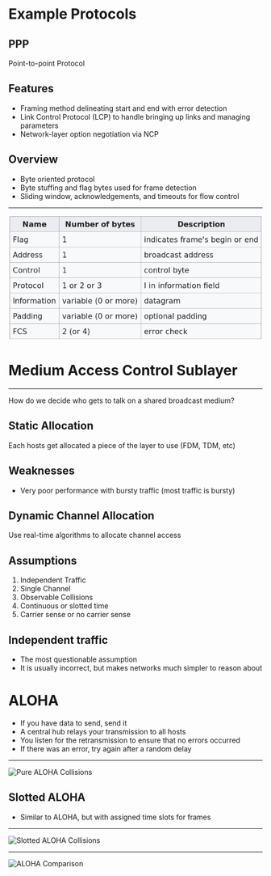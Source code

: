 Example Protocols
=================

PPP
---

Point-to-point Protocol

Features
--------

- Framing method delineating start and end with error detection
- Link Control Protocol (LCP) to handle bringing up links and managing parameters
- Network-layer option negotiation via NCP

Overview
--------

- Byte oriented protocol
- Byte stuffing and flag bytes used for frame detection
- Sliding window, acknowledgements, and timeouts for flow control

---------

![PPP Frame](figures/ppp-frame.png)

Medium Access Control Sublayer
==============================

---

How do we decide who gets to talk on a shared broadcast medium?

Static Allocation
-----------------

Each hosts get allocated a piece of the layer to use (FDM, TDM, etc)

Weaknesses
----------

- Very poor performance with bursty traffic (most traffic is bursty)

Dynamic Channel Allocation
--------------------------

Use real-time algorithms to allocate channel access

Assumptions
-----------

1. Independent Traffic
2. Single Channel
3. Observable Collisions
4. Continuous or slotted time
5. Carrier sense or no carrier sense

Independent traffic
-------------------

- The most questionable assumption
- It is usually incorrect, but makes networks much simpler to reason about

ALOHA
=====

- If you have data to send, send it
- A central hub relays your transmission to all hosts
- You listen for the retransmission to ensure that no errors occurred
- If there was an error, try again after a random delay

---

![Pure ALOHA Collisions](https://upload.wikimedia.org/wikipedia/commons/thumb/3/35/Pure_ALOHA1.svg/640px-Pure_ALOHA1.svg.png)

Slotted ALOHA
-------------

- Similar to ALOHA, but with assigned time slots for frames

---

![Slotted ALOHA Collisions](https://upload.wikimedia.org/wikipedia/commons/thumb/7/7a/Slotted_ALOHA.svg/640px-Slotted_ALOHA.svg.png)

---

![ALOHA Comparison](https://upload.wikimedia.org/wikipedia/commons/thumb/a/a5/Aloha_PureVsSlotted.svg/616px-Aloha_PureVsSlotted.svg.png)
